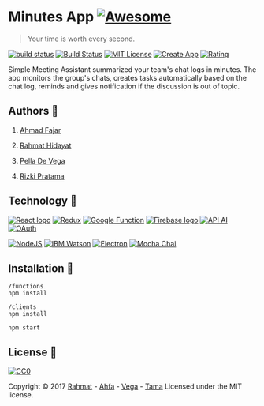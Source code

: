 # Minutes App [![Awesome](https://cdn.rawgit.com/sindresorhus/awesome/d7305f38d29fed78fa85652e3a63e154dd8e8829/media/badge.svg)](https://github.com/rama841/minutes-vart)
> Your time is worth every second.

[![build status](https://img.shields.io/travis/reactjs/react-redux/master.svg?style=flat-square)](https://travis-ci.org/rama841/minutes-vart)
[![Build Status](https://img.shields.io/david/expressjs/express.svg)]()
[![MIT License](https://img.shields.io/github/license/mashape/apistatus.svg)](https://opensource.org/licenses/MIT)
[![Create App](https://img.shields.io/github/issues/detail/last-update/badges/shields/979.svg)]()
[![Rating](https://img.shields.io/chrome-web-store/stars/nimelepbpejjlbmoobocpfnjhihnpked.svg)]()

Simple Meeting Assistant summarized your team's chat logs in minutes. The app monitors the group's chats, creates tasks automatically based on the chat log, reminds and gives notification if the discussion is out of topic.


## Authors 👷 

  1. [Ahmad Fajar](https://www.linkedin.com/in/ahmad-fajar-74464414b/)

  2. [Rahmat Hidayat](https://www.linkedin.com/in/rahmat-hidayat-8671a268/)

  3. [Pella De Vega](https://www.linkedin.com/in/pella-de-vega-571627139/)

  4. [Rizki Pratama](https://www.linkedin.com/in/rizki-pratama-180460149/)


## Technology 🚀 

[![React logo](https://i.imgur.com/3p2nAv5.png)](https://reactjs.org/)  [![Redux](https://i.imgur.com/4iL4Pgy.png)](http://redux.js.org/) [![Google Function](https://i.imgur.com/CPQmtBV.png)](https://cloud.google.com/functions/) [![Firebase logo](https://i.imgur.com/NKIYYUE.png)](https://firebase.google.com/) [![API AI](https://i.imgur.com/hQxDwMg.png)](https://dialogflow.com/) [![OAuth](https://i.imgur.com/tAYC6pB.png)](https://oauth.net/2/)

[![NodeJS](https://i.imgur.com/18cE459.png)](https://nodejs.org/en/) [![IBM Watson](https://i.imgur.com/zIq6wuf.png)](https://www.ibm.com/watson/) [![Electron](https://i.imgur.com/R7HpUuB.png)](https://electron.atom.io/) [![Mocha Chai](https://i.imgur.com/8trAoE5.png)](http://chaijs.com/)


## Installation 🔧 

    /functions
    npm install
    
    /clients
    npm install
    
    npm start
    
    
## License 🔗 

[![CC0](https://licensebuttons.net/p/zero/1.0/88x31.png)](https://creativecommons.org/publicdomain/zero/1.0/)


Copyright © 2017 [Rahmat](https://github.com/rama841) - [Ahfa](https://github.com/ahmad-fajar) - [Vega](https://github.com/PDVega) - [Tama](https://github.com/tamastro)
Licensed under the MIT license.
